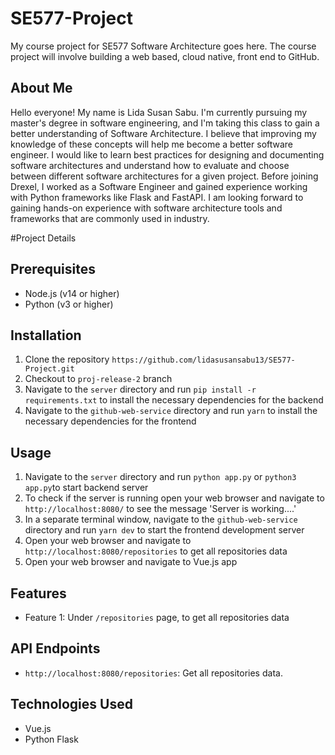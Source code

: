 # SE577-Project
My course project for SE577 Software Architecture goes here. The course project will involve building a web based, cloud native, front end to GitHub.
## About Me
Hello everyone! My name is Lida Susan Sabu. I'm currently pursuing my master's degree in software engineering, and I'm taking this class to gain a better understanding of Software Architecture. I believe that improving my knowledge of these concepts will help me become a better software engineer. I would like to learn best practices for designing and documenting software architectures and understand how to evaluate and choose between different software architectures for a given project. Before joining Drexel, I worked as a Software Engineer and gained experience working with Python frameworks like Flask and FastAPI. I am looking forward to gaining hands-on experience with software architecture tools and frameworks that are commonly used in industry.

#Project Details

## Prerequisites

* Node.js (v14 or higher)
* Python (v3 or higher)

## Installation

1. Clone the repository `https://github.com/lidasusansabu13/SE577-Project.git`
2. Checkout to `proj-release-2` branch
3. Navigate to the `server` directory and run `pip install -r requirements.txt` to install the necessary dependencies for the backend
4. Navigate to the `github-web-service` directory and run `yarn` to install the necessary dependencies for the frontend

## Usage

1. Navigate to the `server` directory and run `python app.py` or `python3 app.py`to start backend server
2. To check if the server is running open your web browser and navigate to `http://localhost:8080/` to see the message 'Server is working....'
3. In a separate terminal window, navigate to the `github-web-service` directory and run `yarn dev` to start the frontend development server
4. Open your web browser and navigate to `http://localhost:8080/repositories` to get all repositories data
5. Open your web browser and navigate to Vue.js app

## Features

* Feature 1: Under `/repositories` page, to get all repositories data


## API Endpoints

*  `http://localhost:8080/repositories`: Get all repositories data.


## Technologies Used

* Vue.js
* Python Flask